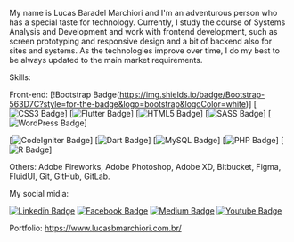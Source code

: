 My name is Lucas Baradel Marchiori and I'm an adventurous person who has a special taste for technology. Currently, I study the course of Systems Analysis and Development and work with frontend development, such as screen prototyping and responsive design and a bit of backend also for sites and systems.
As the technologies improve over time, I do my best to be always updated to the main market requirements.

Skills: 

Front-end: 
[!Bootstrap Badge(https://img.shields.io/badge/Bootstrap-563D7C?style=for-the-badge&logo=bootstrap&logoColor=white)]
[![CSS3 Badge](https://img.shields.io/badge/CSS3-1572B6?style=for-the-badge&logo=css3&logoColor=white)]
[![Flutter Badge](https://img.shields.io/badge/Flutter-02569B?style=for-the-badge&logo=flutter&logoColor=white)]
[![HTML5 Badge](https://img.shields.io/badge/HTML5-E34F26?style=for-the-badge&logo=html5&logoColor=white)]
[![SASS Badge](https://img.shields.io/badge/Sass-CC6699?style=for-the-badge&logo=sass&logoColor=white)]
[![WordPress Badge](https://img.shields.io/badge/Wordpress-21759B?style=for-the-badge&logo=wordpress&logoColor=white)]


[![CodeIgniter Badge](https://img.shields.io/badge/Codeigniter-EF4223?style=for-the-badge&logo=codeigniter&logoColor=white)]
[![Dart Badge](https://img.shields.io/badge/Dart-0175C2?style=for-the-badge&logo=dart&logoColor=white)]
[![MySQL Badge](https://img.shields.io/badge/MySQL-00000F?style=for-the-badge&logo=mysql&logoColor=white)]
[![PHP Badge](https://img.shields.io/badge/PHP-777BB4?style=for-the-badge&logo=php&logoColor=white)]
[![R Badge](https://img.shields.io/badge/R-276DC3?style=for-the-badge&logo=r&logoColor=white)]

Others: Adobe Fireworks, Adobe Photoshop, Adobe XD, Bitbucket, Figma, FluidUI, Git, GitHub, GitLab.

My social midia: 

[![Linkedin Badge](https://img.shields.io/badge/LinkedIn-0077B5?style=for-the-badge&logo=linkedin&logoColor=white&link=https://www.linkedin.com/in/dev-lucasbmarchiori/)](https://www.linkedin.com/in/dev-lucasbmarchiori/)
[![Facebook Badge](https://img.shields.io/badge/Facebook-1877F2?style=for-the-badge&logo=facebook&logoColor=white&link=https://www.facebook.com/lucasbmarchiori/)](https://www.facebook.com/lucasbmarchiori/)
[![Medium Badge](https://img.shields.io/badge/Medium-12100E?style=for-the-badge&logo=medium&logoColor=white&link=https://lucasbaradel.medium.com/)](https://lucasbaradel.medium.com/)
[![Youtube Badge](https://img.shields.io/badge/YouTube-FF0000?style=for-the-badge&logo=youtube&logoColor=white&link=https://www.youtube.com/channel/UCFWAu8TEfOzajZ5n5sni-oA)](https://www.youtube.com/channel/UCFWAu8TEfOzajZ5n5sni-oA/)

Portfolio: 
https://www.lucasbmarchiori.com.br/






